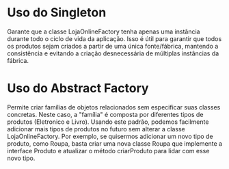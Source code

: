 # Uso do Singleton
Garante que a classe LojaOnlineFactory
tenha apenas uma instância durante todo o ciclo de vida da
aplicação. Isso é útil para garantir que todos os produtos
sejam criados a partir de uma única fonte/fábrica, mantendo
a consistência e evitando a criação desnecessária de múltiplas
instâncias da fábrica.

# Uso do Abstract Factory
Permite criar famílias de objetos
relacionados sem especificar suas classes concretas.
Neste caso, a "família" é composta por diferentes tipos
de produtos (Eletronico e Livro).
Usando este padrão, podemos facilmente adicionar mais tipos
de produtos no futuro sem alterar a classe LojaOnlineFactory.
Por exemplo, se quisermos adicionar um novo tipo de produto,
como Roupa, basta criar uma nova classe Roupa que implemente
a interface Produto e atualizar o método criarProduto para
lidar com esse novo tipo.